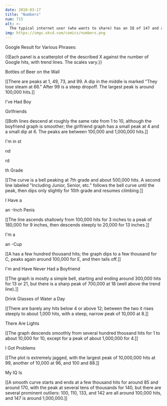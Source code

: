 ```yaml
---
date: 2010-03-17
title: "Numbers"
num: 715
alt: >-
  The typical internet user (who wants to share) has an IQ of 147 and a 9-inch penis. Well, better than the reverse, I guess.
img: https://imgs.xkcd.com/comics/numbers.png
---
```

Google Result for Various Phrases:

{{Each panel is a scatterplot of the described X against the number of Google hits, with trend lines. The scales vary.}}

<X> Bottles of Beer on the Wall

[[There are peaks at 1, 49, 73, and 99. A dip in the middle is marked "They lose steam at 66." After 99 is a steep dropoff. The largest peak is around 100,000 hits.]]

I've Had <X> Boy

Girlfriends

[[Both lines descend at roughly the same rate from 1 to 10, although the boyfriend graph is smoother; the girlfriend graph has a small peak at 4 and a small dip at 6. The peaks are between 100,000 and 1,000,000 hits.]]

I'm in <X>st

nd

rd

th Grade

[[The curve is a bell peaking at 7th grade and about 500,000 hits. A second line labeled "Including Junior, Senior, etc." follows the bell curve until the peak, then dips only slightly for 10th grade and resumes climbing.]]

I Have a

an <X>-Inch Penis

[[The line ascends shallowly from 100,000 hits for 3 inches to a peak of 180,000 for 9 inches, then descends steeply to 20,000 for 13 inches.]]

I'm a

an <X>-Cup

[[A has a few hundred thousand hits; the graph dips to a few thousand for C, peaks again around 100,000 for E, and then tails off.]]

I'm <X> and Have Never Had a Boyfriend

[[The graph is mostly a simple bell, starting and ending around 300,000 hits for 13 or 21, but there is a sharp peak of 700,000 at 18 (well above the trend line).]]

Drink <X> Glasses of Water a Day

[[There are barely any hits below 4 or above 12; between the two it rises steeply to about 1,000 hits, with a steep, narrow peak of 10,000 at 8.]]

There Are <X> Lights

[[The graph descends smoothly from several hundred thousand hits for 1 to about 10,000 for 10, except for a peak of about 1,000,000 for 4.]]

I Got <X> Problems

[[The plot is extremely jagged, with the largest peak of 10,000,000 hits at 99, another of 10,000 at 96, and 100 and 88.]]

My IQ Is <X>

[[A smooth curve starts and ends at a few thousand hits for around 85 and around 170, with the peak at several tens of thousands for 140, but there are several prominent outliers: 100, 110, 133, and 142 are all around 100,000 hits, and 147 is around 1,000,000.]]


